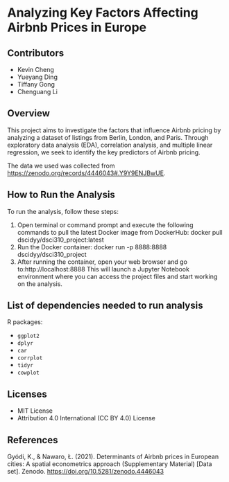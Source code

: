 # Analyzing Key Factors Affecting Airbnb Prices in Europe

## Contributors

- Kevin Cheng
- Yueyang Ding
- Tiffany Gong
- Chenguang Li

## Overview

This project aims to investigate the factors that influence Airbnb pricing by analyzing a dataset of listings from Berlin, London, and Paris. Through exploratory data analysis (EDA), correlation analysis, and multiple linear regression, we seek to identify the key predictors of Airbnb pricing.

The data we used was collected from <https://zenodo.org/records/4446043#.Y9Y9ENJBwUE>.

## How to Run the Analysis

To run the analysis, follow these steps:

1. Open terminal or command prompt and execute the following commands to pull the latest Docker image from DockerHub: docker pull dscidyy/dsci310_project:latest
2. Run the Docker container: docker run -p 8888:8888 dscidyy/dsci310_project
3. After running the container, open your web browser and go to:http://localhost:8888 This will launch a Jupyter Notebook environment where you can access the project files and start working on the analysis.


## List of dependencies needed to run analysis

R packages:
- `ggplot2`
- `dplyr`
- `car`
- `corrplot`
- `tidyr`
- `cowplot`

## Licenses

- MIT License
- Attribution 4.0 International (CC BY 4.0) License

## References

Gyódi, K., & Nawaro, Ł. (2021). Determinants of Airbnb prices in European cities: A spatial econometrics approach (Supplementary Material) [Data set]. Zenodo. https://doi.org/10.5281/zenodo.4446043
